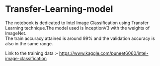 # Transfer-Learning-model
The notebook is dedicated to Intel Image Classification using Transfer Learning technique.The model used is InceptionV3 with the weights of ImageNet.<br>
The train accuracy attained is around 99% and the validation accuracy is also in the same range.<br>

Link to the training data :- https://www.kaggle.com/puneet6060/intel-image-classification
